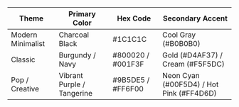 | Theme             | Primary Color              | Hex Code          | Secondary Accent                         |
| ----------------- | -------------------------- | ----------------- | ---------------------------------------- |
| Modern Minimalist | Charcoal Black             | #1C1C1C           | Cool Gray (#B0B0B0)                      |
| Classic           | Burgundy / Navy            | #800020 / #001F3F | Gold (#D4AF37) / Cream (#F5F5DC)         |
| Pop / Creative    | Vibrant Purple / Tangerine | #9B5DE5 / #FF6F00 | Neon Cyan (#00F5D4) / Hot Pink (#FF4D6D) |